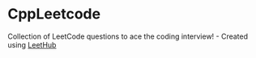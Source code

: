 # CppLeetcode
Collection of LeetCode questions to ace the coding interview! - Created using [LeetHub](https://github.com/QasimWani/LeetHub)
